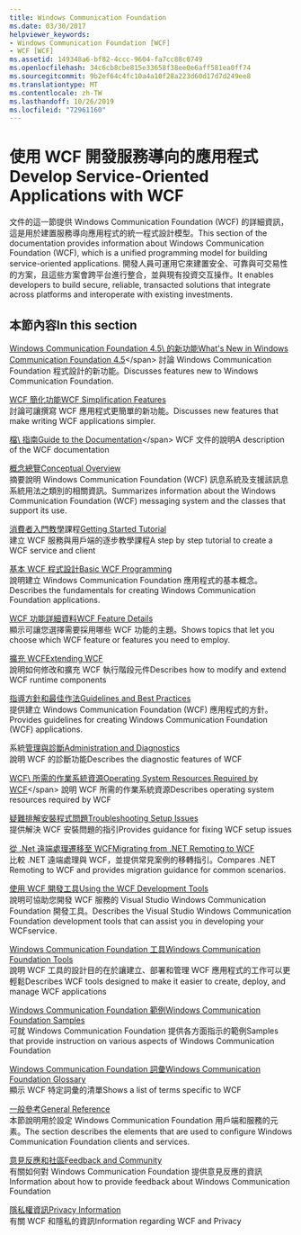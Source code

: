 ```yaml
---
title: Windows Communication Foundation
ms.date: 03/30/2017
helpviewer_keywords:
- Windows Communication Foundation [WCF]
- WCF [WCF]
ms.assetid: 149348a6-bf82-4ccc-9604-fa7cc88c0749
ms.openlocfilehash: 34c6cb8cbe815e33658f38ee0e6aff581ea0ff74
ms.sourcegitcommit: 9b2ef64c4fc10a4a10f28a223d60d17d7d249ee8
ms.translationtype: MT
ms.contentlocale: zh-TW
ms.lasthandoff: 10/26/2019
ms.locfileid: "72961160"
---
```

# <a name="develop-service-oriented-applications-with-wcf"></a><span data-ttu-id="9f6b4-102">使用 WCF 開發服務導向的應用程式</span><span class="sxs-lookup"><span data-stu-id="9f6b4-102">Develop Service-Oriented Applications with WCF</span></span>

<span data-ttu-id="9f6b4-103">文件的這一節提供 Windows Communication Foundation (WCF) 的詳細資訊，這是用於建置服務導向應用程式的統一程式設計模型。</span><span class="sxs-lookup"><span data-stu-id="9f6b4-103">This section of the documentation provides information about Windows Communication Foundation (WCF), which is a unified programming model for building service-oriented applications.</span></span> <span data-ttu-id="9f6b4-104">開發人員可運用它來建置安全、可靠與可交易性的方案，且這些方案會跨平台進行整合，並與現有投資交互操作。</span><span class="sxs-lookup"><span data-stu-id="9f6b4-104">It enables developers to build secure, reliable, transacted solutions that integrate across platforms and interoperate with existing investments.</span></span>

## <a name="in-this-section"></a><span data-ttu-id="9f6b4-105">本節內容</span><span class="sxs-lookup"><span data-stu-id="9f6b4-105">In this section</span></span>

 <span data-ttu-id="9f6b4-106">[Windows Communication Foundation 4.5\ 的新功能](whats-new.md)</span><span class="sxs-lookup"><span data-stu-id="9f6b4-106">[What's New in Windows Communication Foundation 4.5](whats-new.md)\</span></span>
 <span data-ttu-id="9f6b4-107">討論 Windows Communication Foundation 程式設計的新功能。</span><span class="sxs-lookup"><span data-stu-id="9f6b4-107">Discusses features new to Windows Communication Foundation.</span></span>

 <span data-ttu-id="9f6b4-108">[WCF 簡化功能](wcf-simplification-features.md)</span><span class="sxs-lookup"><span data-stu-id="9f6b4-108">[WCF Simplification Features](wcf-simplification-features.md)</span></span>\
 <span data-ttu-id="9f6b4-109">討論可讓撰寫 WCF 應用程式更簡單的新功能。</span><span class="sxs-lookup"><span data-stu-id="9f6b4-109">Discusses new features that make writing WCF applications simpler.</span></span>

 <span data-ttu-id="9f6b4-110">[檔\ 指南](guide-to-the-documentation.md)</span><span class="sxs-lookup"><span data-stu-id="9f6b4-110">[Guide to the Documentation](guide-to-the-documentation.md)\</span></span>
 <span data-ttu-id="9f6b4-111">WCF 文件的說明</span><span class="sxs-lookup"><span data-stu-id="9f6b4-111">A description of the WCF documentation</span></span>

 <span data-ttu-id="9f6b4-112">[概念總覽](conceptual-overview.md)</span><span class="sxs-lookup"><span data-stu-id="9f6b4-112">[Conceptual Overview](conceptual-overview.md)</span></span>\
 <span data-ttu-id="9f6b4-113">摘要說明 Windows Communication Foundation (WCF) 訊息系統及支援該訊息系統用法之類別的相關資訊。</span><span class="sxs-lookup"><span data-stu-id="9f6b4-113">Summarizes information about the Windows Communication Foundation (WCF) messaging system and the classes that support its use.</span></span>

 <span data-ttu-id="9f6b4-114">[消費者入門教學](getting-started-tutorial.md)課程</span><span class="sxs-lookup"><span data-stu-id="9f6b4-114">[Getting Started Tutorial](getting-started-tutorial.md)</span></span>\
 <span data-ttu-id="9f6b4-115">建立 WCF 服務與用戶端的逐步教學課程</span><span class="sxs-lookup"><span data-stu-id="9f6b4-115">A step by step tutorial to create a WCF service and client</span></span>

 <span data-ttu-id="9f6b4-116">[基本 WCF 程式設計](basic-wcf-programming.md)</span><span class="sxs-lookup"><span data-stu-id="9f6b4-116">[Basic WCF Programming](basic-wcf-programming.md)</span></span>\
 <span data-ttu-id="9f6b4-117">說明建立 Windows Communication Foundation 應用程式的基本概念。</span><span class="sxs-lookup"><span data-stu-id="9f6b4-117">Describes the fundamentals for creating Windows Communication Foundation applications.</span></span>

 <span data-ttu-id="9f6b4-118">[WCF 功能詳細資料](./feature-details/index.md)</span><span class="sxs-lookup"><span data-stu-id="9f6b4-118">[WCF Feature Details](./feature-details/index.md)</span></span>\
 <span data-ttu-id="9f6b4-119">顯示可讓您選擇需要採用哪些 WCF 功能的主題。</span><span class="sxs-lookup"><span data-stu-id="9f6b4-119">Shows topics that let you choose which WCF feature or features you need to employ.</span></span>

 <span data-ttu-id="9f6b4-120">[擴充 WCF](./extending/index.md)</span><span class="sxs-lookup"><span data-stu-id="9f6b4-120">[Extending WCF](./extending/index.md)</span></span>\
 <span data-ttu-id="9f6b4-121">說明如何修改和擴充 WCF 執行階段元件</span><span class="sxs-lookup"><span data-stu-id="9f6b4-121">Describes how to modify and extend WCF runtime components</span></span>

 <span data-ttu-id="9f6b4-122">[指導方針和最佳作法](guidelines-and-best-practices.md)</span><span class="sxs-lookup"><span data-stu-id="9f6b4-122">[Guidelines and Best Practices](guidelines-and-best-practices.md)</span></span>\
 <span data-ttu-id="9f6b4-123">提供建立 Windows Communication Foundation (WCF) 應用程式的方針。</span><span class="sxs-lookup"><span data-stu-id="9f6b4-123">Provides guidelines for creating Windows Communication Foundation (WCF) applications.</span></span>

 <span data-ttu-id="9f6b4-124">系統[管理與診斷](./diagnostics/index.md)</span><span class="sxs-lookup"><span data-stu-id="9f6b4-124">[Administration and Diagnostics](./diagnostics/index.md)</span></span>\
 <span data-ttu-id="9f6b4-125">說明 WCF 的診斷功能</span><span class="sxs-lookup"><span data-stu-id="9f6b4-125">Describes the diagnostic features of WCF</span></span>

 <span data-ttu-id="9f6b4-126">[WCF\ 所需的作業系統資源](operating-system-resources-required-by-wcf.md)</span><span class="sxs-lookup"><span data-stu-id="9f6b4-126">[Operating System Resources Required by WCF](operating-system-resources-required-by-wcf.md)\</span></span>
 <span data-ttu-id="9f6b4-127">說明 WCF 所需的作業系統資源</span><span class="sxs-lookup"><span data-stu-id="9f6b4-127">Describes operating system resources required by WCF</span></span>

 <span data-ttu-id="9f6b4-128">[疑難排解安裝程式問題](troubleshooting-setup-issues.md)</span><span class="sxs-lookup"><span data-stu-id="9f6b4-128">[Troubleshooting Setup Issues](troubleshooting-setup-issues.md)</span></span>\
 <span data-ttu-id="9f6b4-129">提供解決 WCF 安裝問題的指引</span><span class="sxs-lookup"><span data-stu-id="9f6b4-129">Provides guidance for fixing WCF setup issues</span></span>

 <span data-ttu-id="9f6b4-130">[從 .Net 遠端處理遷移至 WCF](migrating-from-net-remoting-to-wcf.md)</span><span class="sxs-lookup"><span data-stu-id="9f6b4-130">[Migrating from .NET Remoting to WCF](migrating-from-net-remoting-to-wcf.md)</span></span>\
 <span data-ttu-id="9f6b4-131">比較 .NET 遠端處理與 WCF，並提供常見案例的移轉指引。</span><span class="sxs-lookup"><span data-stu-id="9f6b4-131">Compares .NET Remoting to WCF and provides migration guidance for common scenarios.</span></span>

 <span data-ttu-id="9f6b4-132">[使用 WCF 開發工具](using-the-wcf-development-tools.md)</span><span class="sxs-lookup"><span data-stu-id="9f6b4-132">[Using the WCF Development Tools](using-the-wcf-development-tools.md)</span></span>\
 <span data-ttu-id="9f6b4-133">說明可協助您開發 WCF 服務的 Visual Studio Windows Communication Foundation 開發工具。</span><span class="sxs-lookup"><span data-stu-id="9f6b4-133">Describes the Visual Studio Windows Communication Foundation development tools that can assist you in developing your WCFservice.</span></span>

 <span data-ttu-id="9f6b4-134">[Windows Communication Foundation 工具](tools.md)</span><span class="sxs-lookup"><span data-stu-id="9f6b4-134">[Windows Communication Foundation Tools](tools.md)</span></span>\
 <span data-ttu-id="9f6b4-135">說明 WCF 工具的設計目的在於讓建立、部署和管理 WCF 應用程式的工作可以更輕鬆</span><span class="sxs-lookup"><span data-stu-id="9f6b4-135">Describes WCF tools designed to make it easier to create, deploy, and manage WCF applications</span></span>

 <span data-ttu-id="9f6b4-136">[Windows Communication Foundation 範例](./samples/index.md)</span><span class="sxs-lookup"><span data-stu-id="9f6b4-136">[Windows Communication Foundation Samples](./samples/index.md)</span></span>\
 <span data-ttu-id="9f6b4-137">可就 Windows Communication Foundation 提供各方面指示的範例</span><span class="sxs-lookup"><span data-stu-id="9f6b4-137">Samples that provide instruction on various aspects of Windows Communication Foundation</span></span>

 <span data-ttu-id="9f6b4-138">[Windows Communication Foundation 詞彙](glossary.md)</span><span class="sxs-lookup"><span data-stu-id="9f6b4-138">[Windows Communication Foundation Glossary](glossary.md)</span></span>\
 <span data-ttu-id="9f6b4-139">顯示 WCF 特定詞彙的清單</span><span class="sxs-lookup"><span data-stu-id="9f6b4-139">Shows a list of terms specific to WCF</span></span>

 <span data-ttu-id="9f6b4-140">[一般參考](general-reference.md)</span><span class="sxs-lookup"><span data-stu-id="9f6b4-140">[General Reference](general-reference.md)</span></span>\
 <span data-ttu-id="9f6b4-141">本節說明用於設定 Windows Communication Foundation 用戶端和服務的元素。</span><span class="sxs-lookup"><span data-stu-id="9f6b4-141">The section describes the elements that are used to configure Windows Communication Foundation clients and services.</span></span>

 <span data-ttu-id="9f6b4-142">[意見反應和社區](feedback-and-community.md)</span><span class="sxs-lookup"><span data-stu-id="9f6b4-142">[Feedback and Community](feedback-and-community.md)</span></span>\
 <span data-ttu-id="9f6b4-143">有關如何對 Windows Communication Foundation 提供意見反應的資訊</span><span class="sxs-lookup"><span data-stu-id="9f6b4-143">Information about how to provide feedback about Windows Communication Foundation</span></span>

 <span data-ttu-id="9f6b4-144">[隱私權資訊](privacy-information.md)</span><span class="sxs-lookup"><span data-stu-id="9f6b4-144">[Privacy Information](privacy-information.md)</span></span>\
 <span data-ttu-id="9f6b4-145">有關 WCF 和隱私的資訊</span><span class="sxs-lookup"><span data-stu-id="9f6b4-145">Information regarding WCF and Privacy</span></span>
